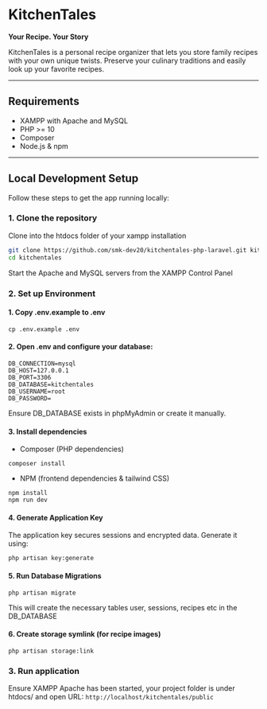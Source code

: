 # KitchenTales

**Your Recipe. Your Story**  

KitchenTales is a personal recipe organizer that lets you store family recipes with your own unique twists. Preserve your culinary traditions and easily look up your favorite recipes.

---

## Requirements

- XAMPP with Apache and MySQL  
- PHP >= 10 
- Composer  
- Node.js & npm  

---

## Local Development Setup

Follow these steps to get the app running locally:

### 1. Clone the repository
Clone into the htdocs folder of your xampp installation
```bash
git clone https://github.com/smk-dev20/kitchentales-php-laravel.git kitchentales
cd kitchentales
```
Start the Apache and MySQL servers from the XAMPP Control Panel

### 2. Set up Environment
#### 1. Copy .env.example to .env
```
cp .env.example .env
```
#### 2. Open .env and configure your database:
```
DB_CONNECTION=mysql
DB_HOST=127.0.0.1
DB_PORT=3306
DB_DATABASE=kitchentales
DB_USERNAME=root
DB_PASSWORD=
```
Ensure DB_DATABASE exists in phpMyAdmin or create it manually.

#### 3. Install dependencies

- Composer (PHP dependencies)
```
composer install
```
- NPM (frontend dependencies & tailwind CSS)
```
npm install
npm run dev
```

#### 4. Generate Application Key
The application key secures sessions and encrypted data. Generate it using:
```
php artisan key:generate
```

#### 5. Run Database Migrations
```
php artisan migrate
```
This will create the necessary tables user, sessions, recipes etc in the DB_DATABASE
#### 6. Create storage symlink (for recipe images)
```
php artisan storage:link
```

### 3. Run application
Ensure XAMPP Apache has been started, your project folder is under htdocs/ and open URL:
`http://localhost/kitchentales/public`

